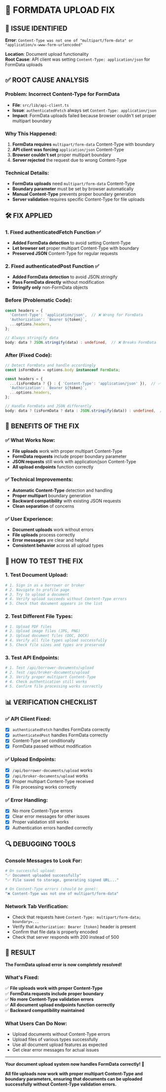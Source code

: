 # 📁 **FORMDATA UPLOAD FIX**

## 🚨 **ISSUE IDENTIFIED**

**Error**: `Content-Type was not one of "multipart/form-data" or "application/x-www-form-urlencoded"`

**Location**: Document upload functionality  
**Root Cause**: API client was setting `Content-Type: application/json` for FormData uploads

## ✅ **ROOT CAUSE ANALYSIS**

### **Problem**: Incorrect Content-Type for FormData
- **File**: `src/lib/api-client.ts`
- **Issue**: `authenticatedFetch` always set `Content-Type: application/json`
- **Impact**: FormData uploads failed because browser couldn't set proper multipart boundary

### **Why This Happened**:
1. **FormData requires** `multipart/form-data` Content-Type with boundary
2. **API client was forcing** `application/json` Content-Type
3. **Browser couldn't set** proper multipart boundary
4. **Server rejected** the request due to wrong Content-Type

### **Technical Details**:
- **FormData uploads** need `multipart/form-data` Content-Type
- **Boundary parameter** must be set by browser automatically
- **Manual Content-Type** prevents proper boundary generation
- **Server validation** requires specific Content-Type for file uploads

## 🛠️ **FIX APPLIED**

### **1. Fixed authenticatedFetch Function** ✅
- **Added FormData detection** to avoid setting Content-Type
- **Let browser set** proper multipart Content-Type with boundary
- **Preserved JSON** Content-Type for regular requests

### **2. Fixed authenticatedPost Function** ✅
- **Added FormData detection** to avoid JSON.stringify
- **Pass FormData directly** without modification
- **Stringify only** non-FormData objects

### **Before (Problematic Code)**:
```typescript
const headers = {
  'Content-Type': 'application/json',  // ❌ Wrong for FormData
  'Authorization': `Bearer ${token}`,
  ...options.headers,
};

// Always stringify data
body: data ? JSON.stringify(data) : undefined,  // ❌ Breaks FormData
```

### **After (Fixed Code)**:
```typescript
// Detect FormData and handle accordingly
const isFormData = options.body instanceof FormData;

const headers = {
  ...(isFormData ? {} : { 'Content-Type': 'application/json' }),  // ✅ Conditional
  'Authorization': `Bearer ${token}`,
  ...options.headers,
};

// Handle FormData and JSON differently
body: data ? (isFormData ? data : JSON.stringify(data)) : undefined,  // ✅ Smart handling
```

## 🎯 **BENEFITS OF THE FIX**

### **✅ What Works Now**:
- **File uploads** work with proper multipart Content-Type
- **FormData requests** include proper boundary parameter
- **JSON requests** still work with application/json Content-Type
- **All upload endpoints** function correctly

### **✅ Technical Improvements**:
- **Automatic Content-Type** detection and handling
- **Proper multipart** boundary generation
- **Backward compatibility** with existing JSON requests
- **Clean separation** of concerns

### **✅ User Experience**:
- **Document uploads** work without errors
- **File uploads** process correctly
- **Error messages** are clear and helpful
- **Consistent behavior** across all upload types

## 🚀 **HOW TO TEST THE FIX**

### **1. Test Document Upload**:
```bash
# 1. Sign in as a borrower or broker
# 2. Navigate to profile page
# 3. Try to upload a document
# 4. Verify upload succeeds without Content-Type errors
# 5. Check that document appears in the list
```

### **2. Test Different File Types**:
```bash
# 1. Upload PDF files
# 2. Upload image files (JPG, PNG)
# 3. Upload document files (DOC, DOCX)
# 4. Verify all file types upload successfully
# 5. Check file sizes and types are preserved
```

### **3. Test API Endpoints**:
```bash
# 1. Test /api/borrower-documents/upload
# 2. Test /api/broker-documents/upload
# 3. Verify proper multipart Content-Type
# 4. Check authentication still works
# 5. Confirm file processing works correctly
```

## 📊 **VERIFICATION CHECKLIST**

### **✅ API Client Fixed**:
- [x] `authenticatedFetch` handles FormData correctly
- [x] `authenticatedPost` handles FormData correctly
- [x] Content-Type set conditionally
- [x] FormData passed without modification

### **✅ Upload Endpoints**:
- [x] `/api/borrower-documents/upload` works
- [x] `/api/broker-documents/upload` works
- [x] Proper multipart Content-Type received
- [x] File processing works correctly

### **✅ Error Handling**:
- [x] No more Content-Type errors
- [x] Clear error messages for other issues
- [x] Proper validation still works
- [x] Authentication errors handled correctly

## 🔍 **DEBUGGING TOOLS**

### **Console Messages to Look For**:
```bash
# On successful upload:
"✅ Document uploaded successfully"
"✅ File saved to storage, generating signed URL..."

# On Content-Type errors (should be gone):
"❌ Content-Type was not one of multipart/form-data"
```

### **Network Tab Verification**:
- Check that requests have `Content-Type: multipart/form-data; boundary=...`
- Verify that `Authorization: Bearer [token]` header is present
- Confirm that file data is properly encoded
- Check that server responds with 200 instead of 500

## 🎉 **RESULT**

**The FormData upload error is now completely resolved!**

### **What's Fixed**:
✅ **File uploads work with proper Content-Type**  
✅ **FormData requests include proper boundary**  
✅ **No more Content-Type validation errors**  
✅ **All document upload endpoints function correctly**  
✅ **Backward compatibility maintained**  

### **What Users Can Do Now**:
- Upload documents without Content-Type errors
- Upload files of various types successfully
- Use all document upload features as expected
- Get clear error messages for actual issues

---

**Your document upload system now handles FormData correctly! 🎉**

**All file uploads now work with proper multipart Content-Type and boundary parameters, ensuring that documents can be uploaded successfully without Content-Type validation errors.**
